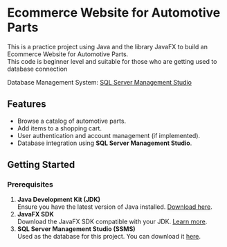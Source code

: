 # Ecommerce Website for Automotive Parts
<p>This is a practice project using Java and the library JavaFX to build an Ecommerce Website for Automotive Parts. <br> This code is beginner level and suitable for those who are getting used to database connection </p>
Database Management System: <a href="https://learn.microsoft.com/en-us/sql/ssms/download-sql-server-management-studio-ssms?view=sql-server-ver16">SQL Server Management Studio</a>

## Features  
- Browse a catalog of automotive parts.  
- Add items to a shopping cart.  
- User authentication and account management (if implemented).  
- Database integration using **SQL Server Management Studio**.

## Getting Started  
### Prerequisites  
1. **Java Development Kit (JDK)**  
   Ensure you have the latest version of Java installed. [Download here](https://www.oracle.com/java/technologies/javase-downloads.html).  
2. **JavaFX SDK**  
   Download the JavaFX SDK compatible with your JDK. [Learn more](https://openjfx.io/).  
3. **SQL Server Management Studio (SSMS)**  
   Used as the database for this project. You can download it [here](https://learn.microsoft.com/en-us/sql/ssms/download-sql-server-management-studio-ssms?view=sql-server-ver16).  


